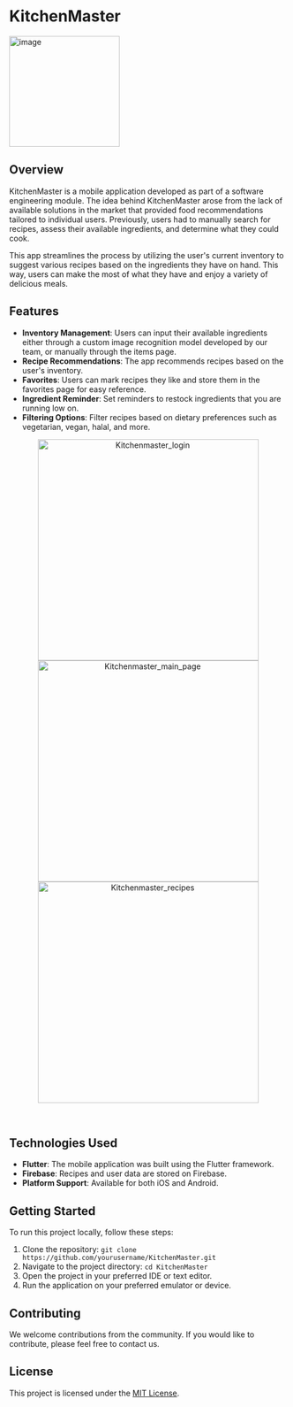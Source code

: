 # KitchenMaster

<img width="200" alt="image" src="https://github.com/Nipun1212/KitchenMaster/assets/80609104/841a2c41-3319-4c54-a4da-a0f7b7a64d94">


## Overview

KitchenMaster is a mobile application developed as part of a software engineering module. The idea behind KitchenMaster arose from the lack of available solutions in the market that provided food recommendations tailored to individual users. Previously, users had to manually search for recipes, assess their available ingredients, and determine what they could cook.

This app streamlines the process by utilizing the user's current inventory to suggest various recipes based on the ingredients they have on hand. This way, users can make the most of what they have and enjoy a variety of delicious meals.

## Features

- **Inventory Management**: Users can input their available ingredients either through a custom image recognition model developed by our team, or manually through the items page.
- **Recipe Recommendations**: The app recommends recipes based on the user's inventory.
- **Favorites**: Users can mark recipes they like and store them in the favorites page for easy reference.
- **Ingredient Reminder**: Set reminders to restock ingredients that you are running low on.
- **Filtering Options**: Filter recipes based on dietary preferences such as vegetarian, vegan, halal, and more.

<p align="center">
  <img src="https://github.com/Nipun1212/KitchenMaster/assets/80609104/fbb271ed-7609-42af-86ce-68795eea0816" alt="Kitchenmaster_login" width="400">
  <img src="https://github.com/Nipun1212/KitchenMaster/assets/80609104/01d79d65-8959-48fc-9b6e-ada91b471b85" alt="Kitchenmaster_main_page" width="400">
  <img src="https://github.com/Nipun1212/KitchenMaster/assets/80609104/ff2d26fd-3d1d-47bb-ba67-bcbe5116cdd0" alt="Kitchenmaster_recipes" width="400">
</p>


<br />


## Technologies Used

- **Flutter**: The mobile application was built using the Flutter framework.
- **Firebase**: Recipes and user data are stored on Firebase.
- **Platform Support**: Available for both iOS and Android.

## Getting Started

To run this project locally, follow these steps:

1. Clone the repository: `git clone https://github.com/yourusername/KitchenMaster.git`
2. Navigate to the project directory: `cd KitchenMaster`
3. Open the project in your preferred IDE or text editor.
4. Run the application on your preferred emulator or device.

## Contributing

We welcome contributions from the community. If you would like to contribute, please feel free to contact us.

## License

This project is licensed under the [MIT License](LICENSE).
